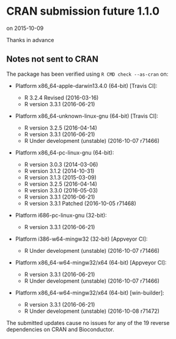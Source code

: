 # CRAN submission future 1.1.0
on 2015-10-09

Thanks in advance


## Notes not sent to CRAN
The package has been verified using `R CMD check --as-cran` on:

* Platform x86_64-apple-darwin13.4.0 (64-bit) [Travis CI]:
  - R 3.2.4 Revised (2016-03-16)
  - R version 3.3.1 (2016-06-21)
  
* Platform x86_64-unknown-linux-gnu (64-bit) [Travis CI]:
  - R version 3.2.5 (2016-04-14)
  - R version 3.3.1 (2016-06-21)
  - R Under development (unstable) (2016-10-07 r71466)

* Platform x86_64-pc-linux-gnu (64-bit):
  - R version 3.0.3 (2014-03-06)
  - R version 3.1.2 (2014-10-31)
  - R version 3.1.3 (2015-03-09)
  - R version 3.2.5 (2016-04-14)
  - R version 3.3.0 (2016-05-03)
  - R version 3.3.1 (2016-06-21)
  - R version 3.3.1 Patched (2016-10-05 r71468)

* Platform i686-pc-linux-gnu (32-bit):
  - R version 3.3.1 (2016-06-21)
  
* Platform i386-w64-mingw32 (32-bit) [Appveyor CI]:
  - R Under development (unstable) (2016-10-07 r71466)

* Platform x86_64-w64-mingw32/x64 (64-bit) [Appveyor CI]:
  - R version 3.3.1 (2016-06-21)
  - R Under development (unstable) (2016-10-07 r71466)

* Platform x86_64-w64-mingw32/x64 (64-bit) [win-builder]:
  - R version 3.3.1 (2016-06-21)
  - R Under development (unstable) (2016-10-08 r71472)

The submitted updates cause no issues for any of the
19 reverse dependencies on CRAN and Bioconductor.
